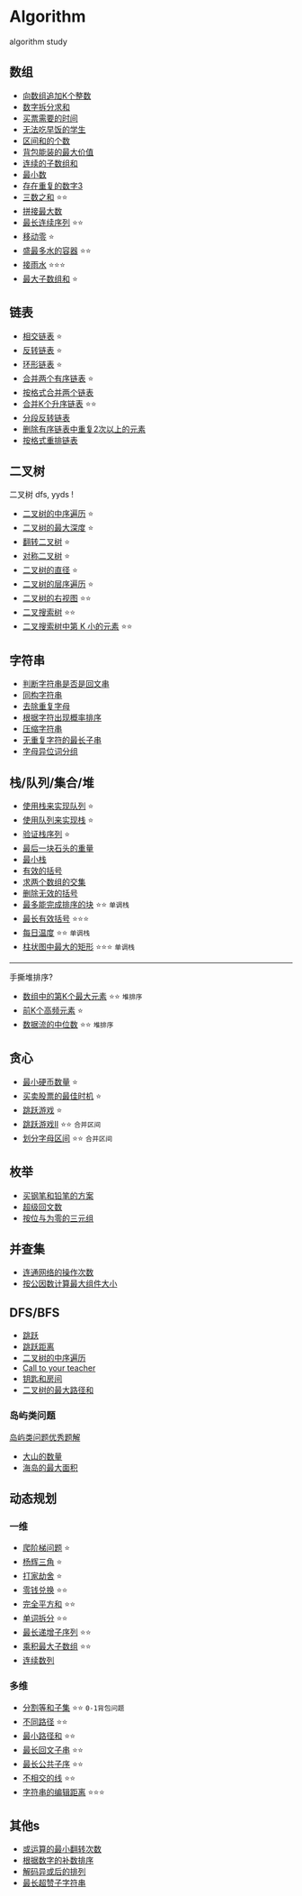 # Algorithm
algorithm study


## 数组
- [向数组追加K个整数](./src/Append_K_Nums/)
- [数字拆分求和](./src/Split_Chk_Sum/)  
- [买票需要的时间](./src/Buy_Ticket_Time/)
- [无法吃早饭的学生](./src/Student_Breakfast/)
- [区间和的个数](./src/Find_Area_Num/)
- [背包能装的最大价值](./src/Max_Price_Package/)
- [连续的子数组和](./src/Serial_Array_Sum/)
- [最小数](./src/Min_Numbers/)
- [存在重复的数字3]()
- [三数之和](./src/Three_Number_Sum/README.md) ⭐️⭐️
- [拼接最大数](./src/Split_Max_Number/)
- [最长连续序列](./src/Common_Arrays/longest_serials_array.md) ⭐️⭐️
- [移动零](./src/Common_Arrays/move_zero.md) ⭐️
- [盛最多水的容器](./src/Common_Arrays/package_max_water_container.md) ⭐️⭐️
- [接雨水](./src/Common_Arrays/trap_water.md) ⭐️⭐️⭐️
- [最大子数组和](./src/Common_Arrays/max_sub_array.md) ⭐️

## 链表
- [相交链表](./src/Common_List/Intersection_link_list.md) ⭐️
- [反转链表](./src/Common_List/reverse_list.md) ⭐️
- [环形链表](./src/Common_List/cycle_list.md) ⭐️
- [合并两个有序链表](./src/Merge_Two_List/) ⭐️
- [按格式合并两个链表](./src/Combine_Two_List/)
- [合并K个升序链表](./src/Merge_K_List/) ⭐️⭐️
- [分段反转链表](./src/Revese_List/)
- [删除有序链表中重复2次以上的元素](./src/Delete_Duplicate_Number/)
- [按格式重排链表](./src/ReSort_List/)

## 二叉树

二叉树 dfs, yyds !

- [二叉树的中序遍历](./src/Binary_Tree/In-order_traversal.md) ⭐️
- [二叉树的最大深度](./src/Binary_Tree/Max_depth.md) ⭐️
- [翻转二叉树](./src/Binary_Tree/Flip_binary_tree.md) ⭐️
- [对称二叉树](./src/Binary_Tree/Symmetric_binary.md) ⭐️
- [二叉树的直径](./src/Binary_Tree/Diameter_binary_tree.md) ⭐️
- [二叉树的层序遍历](./src/Binary_Tree/Level-order_traversal.md) ⭐️
- [二叉树的右视图](./src/Binary_Tree/Right_view_tree.md) ⭐️⭐️
- [二叉搜索树](./src/Binary_Tree/Binary_search_tree.md) ⭐️⭐️
- [二叉搜索树中第 K 小的元素](./src/Binary_Tree/K_min_element_tree.md) ⭐️⭐️

## 字符串
- [判断字符串是否是回文串](./src/Check_Palindrome/)
- [同构字符串](./src/Isomorphic_Letters/)
- [去除重复字母](./src/Remove_Duplicate_Letters/)
- [根据字符出现概率排序](./src/Sort_By_Frequece/)
- [压缩字符串](./src/Press_Letters/)
- [无重复字符的最长子串](./src/Longest_No_Duplicate_Str/)
- [字母异位词分组](./src/Common_String/diff_str_sort.md)

## 栈/队列/集合/堆
- [使用栈来实现队列](./src/Stack_Queue/) ⭐️
- [使用队列来实现栈](./src/Queue_Stack/) ⭐️
- [验证栈序列](./src/Verity_Stack/) ⭐️
- [最后一块石头的重量](./src/Last_Stone_Quality/)
- [最小栈](./src/Min_Stack/)
- [有效的括号](./src/Valid_Brackets/)
- [求两个数组的交集](./src/Two_Arrays_Intersection/)
- [删除无效的括号](./src/Delete_Invalid_Brackets/)
- [最多能完成排序的块](./src/Common_Struct/max_chunks_to_sorted.md) ⭐️⭐️ `单调栈`
- [最长有效括号](./src/Longest_Valid_Backets/) ⭐️⭐️⭐️ 
- [每日温度](./src/Common_Struct/every_day_temp.md) ⭐️⭐️ `单调栈`
- [柱状图中最大的矩形](./src/Common_Struct/max_area_in_historm.md) ⭐️⭐️⭐️ `单调栈`

---
手撕堆排序?
- [数组中的第K个最大元素](./src/Common_Arrays/find_k_largest_element.md) ⭐️⭐️ `堆排序`
- [前K个高频元素](./src/Common_Arrays/top_k_frequent.md) ⭐️
- [数据流的中位数](./src/Common_Arrays/median_finder.md) ⭐️⭐️ `堆排序`

## 贪心
- [最小硬币数量](./src/Min_Coin_Number/README.md) ⭐️
- [买卖股票的最佳时机](./src/Buy_Sockets_Changes/) ⭐️
- [跳跃游戏](./src/Greed/can_dump.md) ⭐️
- [跳跃游戏II](./src/Greed/can_dump_II.md) ⭐️⭐️  `合并区间`
- [划分字母区间](./src/Greed/partition_labels.md) ⭐️⭐️ `合并区间`

## 枚举
- [买钢笔和铅笔的方案](./src/Buy_Pen_Pencil_Plan/)
- [超级回文数](./src/Super_PalindRome/)
- [按位与为零的三元组](./src/Count_Triplets/)

## 并查集
- [连通网络的操作次数](./src/Connection_Min_Number/)
- [按公因数计算最大组件大小](./src/Largest_Component_Size/)

## DFS/BFS
- [跳跃](./src/Jump/)
- [跳跃距离](./src/Skip_Distance/)
- [二叉树的中序遍历](./src/Middle_Print/)
- [Call to your teacher](./src/Call_to_your_teacher/)
- [钥匙和房间](./src/Key_And_Rooms/)
- [二叉树的最大路径和](./src/Max_Path_Sum/)

### 岛屿类问题

[岛屿类问题优秀题解](https://leetcode.cn/problems/number-of-islands/solutions/211211/dao-yu-lei-wen-ti-de-tong-yong-jie-fa-dfs-bian-li-/)

- [大山的数量](./src/Number_Of_Mountains/)
- [海岛的最大面积](./src/Max_Land_Area/)


## 动态规划

### 一维
- [爬阶梯问题](./src/Climb_Stairs_Problem/) ⭐️
- [杨辉三角](./src/dyamic_program/yanghui_angle.md) ⭐️
- [打家劫舍](./src/dyamic_program/rob.md) ⭐️
- [零钱兑换](./src/dyamic_program/coins_change.md) ⭐️⭐️
- [完全平方和](./src/dyamic_program/num_squares.md) ⭐️⭐️
- [单词拆分](./src/dyamic_program/work_break.md) ⭐️⭐️
- [最长递增子序列](./src/dyamic_program/length_of_lis.md) ⭐️⭐️
- [乘积最大子数组](./src/dyamic_program/max_product.md) ⭐️⭐️
- [连续数列](./src/Continuout_Sequence/)

### 多维
- [分割等和子集](./src/dyamic_program/can_partition.md) ⭐️⭐️ `0-1背包问题`
- [不同路径](./src/dyamic_program/unique_paths.md) ⭐️⭐️
- [最小路径和](./src/dyamic_program/min_path_sum.md) ⭐️⭐️
- [最长回文子串](./src/dyamic_program/longest_palindrome.md) ⭐️⭐️
- [最长公共子序](./src/dyamic_program/longest_common_subsequence.md) ⭐️⭐️
- [不相交的线](./src/dyamic_program/longest_common_subsequence.md) ⭐️⭐️
- [字符串的编辑距离](./src/Str_EditLen/) ⭐️⭐️⭐️


## 其他s
- [或运算的最小翻转次数](./src/Min_Flips/)
- [根据数字的补数排序](./src/Replenish_Sort/)
- [解码异或后的排列]()
- [最长超赞子字符串](./src/Longest_Beautiful_Str/)